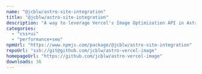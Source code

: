 ```yaml
---
name: "@jcblw/astro-site-integration"
title: "@jcblw/astro-site-integration"
description: "A way to leverage Vercel's Image Optimization API in Astro"
categories:
  - "css+ui"
  - "performance+seo"
npmUrl: "https://www.npmjs.com/package/@jcblw/astro-site-integration"
repoUrl: "ssh://git@github.com/jcblw/astro-vercel-image"
homepageUrl: "https://github.com/jcblw/astro-vercel-image"
downloads: 36
---
```

